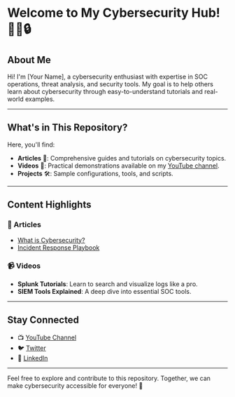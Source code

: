 # Welcome to My Cybersecurity Hub! 👨‍💻🔒

## About Me
Hi! I'm [Your Name], a cybersecurity enthusiast with expertise in SOC operations, threat analysis, and security tools. My goal is to help others learn about cybersecurity through easy-to-understand tutorials and real-world examples.

---

## What's in This Repository?
Here, you'll find:
- **Articles** 📄: Comprehensive guides and tutorials on cybersecurity topics.
- **Videos** 🎥: Practical demonstrations available on my [YouTube channel](https://www.youtube.com/your-channel).
- **Projects** 🛠️: Sample configurations, tools, and scripts.

---

## Content Highlights
### 🔐 Articles
- [What is Cybersecurity?](./articles/what-is-cybersecurity.md)
- [Incident Response Playbook](./articles/incident-response-playbook.md)

### 📹 Videos
- **Splunk Tutorials**: Learn to search and visualize logs like a pro.
- **SIEM Tools Explained**: A deep dive into essential SOC tools.

---

## Stay Connected
- 📺 [YouTube Channel](https://www.youtube.com/your-channel)
- 🐦 [Twitter](https://twitter.com/your-handle)
- 💼 [LinkedIn](https://www.linkedin.com/in/your-profile)

---

Feel free to explore and contribute to this repository. Together, we can make cybersecurity accessible for everyone! 🚀
